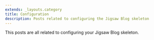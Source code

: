 ```yaml
---
extends: _layouts.category
title: Configuration
description: Posts related to configuring the Jigsaw Blog skeleton
---
```


This posts are all related to configuring your Jigsaw Blog skeleton. 
